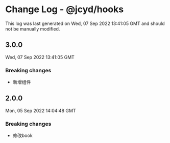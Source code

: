 # Change Log - @jcyd/hooks

This log was last generated on Wed, 07 Sep 2022 13:41:05 GMT and should not be manually modified.

## 3.0.0
Wed, 07 Sep 2022 13:41:05 GMT

### Breaking changes

- 新增组件

## 2.0.0
Mon, 05 Sep 2022 14:04:48 GMT

### Breaking changes

- 修改book

